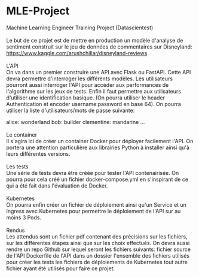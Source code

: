 # MLE-Project
 Machine Learning Engineer Training Project (Datascientest)
 <br><br>
Le but de ce projet est de mettre en production un modèle d'analyse de sentiment construit sur le jeu de données de commentaires sur Disneyland: https://www.kaggle.com/arushchillar/disneyland-reviews 
<br><br>
L'API<br>
On va dans un premier construire une API avec Flask ou FastAPI. Cette API devra permettre d'interroger les différents modèles. Les utilisateurs pourront aussi interroger l'API pour accéder aux performances de l'algorithme sur les jeux de tests. Enfin il faut permettre aux utilisateurs d'utiliser une identification basique. (On pourra utiliser le header Authentication et encoder username:password en base 64). On pourra utiliser la liste d'utilisateurs/mots de passe suivante:

alice: wonderland
bob: builder
clementine: mandarine
...
<br><br>
Le container<br>
Il s'agira ici de créer un container Docker pour déployer facilement l'API. On portera une attention particulière aux librairies Python à installer ainsi qu'à leurs différentes versions.
<br><br>
Les tests<br>
Une série de tests devra être créée pour tester l'API contenairisée. On pourra pour cela créé un fichier docker-compose.yml en s'inspirant de ce qui a été fait dans l'évaluation de Docker.
<br><br>
Kubernetes<br>
On pourra enfin créer un fichier de déploiement ainsi qu'un Service et un Ingress avec Kubernetes pour permettre le déploiement de l'API sur au moins 3 Pods.
<br><br>
Rendus<br>
Les attendus sont un fichier pdf contenant des précisions sur les fichiers, sur les différentes étapes ainsi que sur les choix effectués. On devra aussi rendre un repo Github sur lequel seront les fichiers suivants:
fichier source de l'API
Dockerfile de l'API
dans un dossier l'ensemble des fichiers utilisés pour créer les tests
les fichiers de déploiements de Kubernetes
tout autre fichier ayant été utilisés pour faire ce projet.
